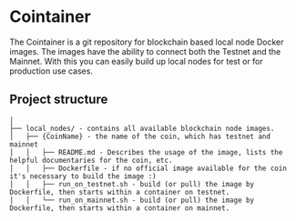 # Cointainer

The Cointainer is a git repository for blockchain based local node Docker images. The images have the ability to connect both the Testnet and the Mainnet. With this you can easily build up local nodes for test or for production use cases.

## Project structure

```
│
├── local_nodes/ - contains all available blockchain node images.
│   ├── {CoinName} - the name of the coin, which has testnet and mainnet
│   │   ├── README.md - Describes the usage of the image, lists the helpful documentaries for the coin, etc.
│   │   ├── Dockerfile - if no official image available for the coin it's necessary to build the image :)
│   │   ├── run_on_testnet.sh - build (or pull) the image by Dockerfile, then starts within a container on testnet.
│   │   └── run_on_mainnet.sh - build (or pull) the image by Dockerfile, then starts within a container on mainnet.
```

